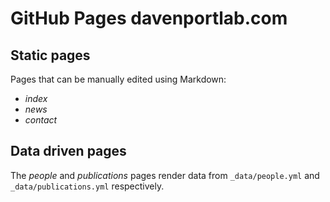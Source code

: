 # GitHub Pages davenportlab.com

## Static pages

Pages that can be manually edited using Markdown:
- *index*
- *news*
- *contact*

## Data driven pages

The *people* and *publications* pages render data from `_data/people.yml` and `_data/publications.yml` respectively.
